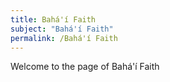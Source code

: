 ```yaml
---
title: Bahá'í Faith
subject: "Bahá'í Faith"
permalink: /Bahá'í Faith
---
```


Welcome to the page of Bahá'í Faith
